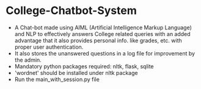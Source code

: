 # College-Chatbot-System

- A Chat-bot made using AIML (Artificial Intelligence Markup Language) and NLP to effectively answers College related queries with an added advantage that it also provides personal info. like grades, etc. with proper user authentication.
- It also stores the unanswered questions in a log file for improvement by the admin.
- Mandatory python packages required: nltk, flask, sqlite
- 'wordnet' should be installed under nltk package
- Run the main_with_session.py file
